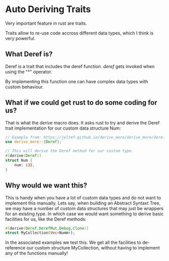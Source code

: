 # Auto Deriving Traits
Very important feature in rust are traits.

Traits allow to re-use code accross different data types, which I think is very powerful.

## What Deref is?
Deref is a trait that includes the deref function. *deref* gets invoked when using the "*" operator.

By implementing this function one can have complex data types with custom behaviour.

## What if we could get rust to do some coding for us?
That is what the *derive* macro does. It asks rust to try and derive the Deref trait implementation for our custom data structure Num:

```rust
// Example from: https://jeltef.github.io/derive_more/derive_more/deref.html
use derive_more::{Deref};

// This will derive the Deref method for our custom type.
#[derive(Deref)]
struct Num {
    num: i32,
}
```

## Why would we want this?
This is handy when you have a lot of custom data types and do not want to implement this manually. Lets say, when building an Abstract Syntaxt Tree, we may have a number of custom data structures that may just be wrappers for an existing type. In which case we would want something to derive basic facilities for us, like the Deref methods:

```rust
#[derive(Deref,DerefMut,Debug,Clone)]
struct MyCollection(Vec<Numm>);
```

In the associated examples we test this. We get all the facilities to de-reference our custom structure MyCollection, without having to implement any of the functions manually!